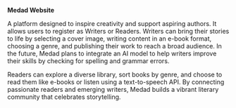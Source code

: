 **Medad Website**

A platform designed to inspire creativity and support aspiring authors. It allows users to register as Writers or Readers. Writers can bring their stories to life by selecting a cover image, writing content in an e-book format, choosing a genre, and publishing their work to reach a broad audience. In the future, Medad plans to integrate an AI model to help writers improve their skills by checking for spelling and grammar errors. 

Readers can explore a diverse library, sort books by genre, and choose to read them like e-books or listen using a text-to-speech API. By connecting passionate readers and emerging writers, Medad builds a vibrant literary community that celebrates storytelling.
